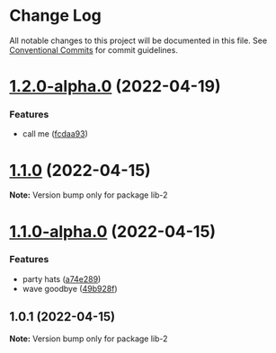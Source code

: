 # Change Log

All notable changes to this project will be documented in this file.
See [Conventional Commits](https://conventionalcommits.org) for commit guidelines.

# [1.2.0-alpha.0](https://github.com/thdepauw/lerna-exercise/compare/lib-2@1.1.0...lib-2@1.2.0-alpha.0) (2022-04-19)


### Features

* call me ([fcdaa93](https://github.com/thdepauw/lerna-exercise/commit/fcdaa93528f8cb50b8b765c98ea624d15f479e75))





# [1.1.0](https://github.com/thdepauw/lerna-exercise/compare/lib-2@1.1.0-alpha.0...lib-2@1.1.0) (2022-04-15)

**Note:** Version bump only for package lib-2





# [1.1.0-alpha.0](https://github.com/thdepauw/lerna-exercise/compare/lib-2@1.0.1...lib-2@1.1.0-alpha.0) (2022-04-15)


### Features

* party hats ([a74e289](https://github.com/thdepauw/lerna-exercise/commit/a74e289867168f7b025f99b39bfe8729df7cfb9a))
* wave goodbye ([49b928f](https://github.com/thdepauw/lerna-exercise/commit/49b928fd8a339a10878115cd12875cbe66cd4ce6))






## 1.0.1 (2022-04-15)

**Note:** Version bump only for package lib-2
